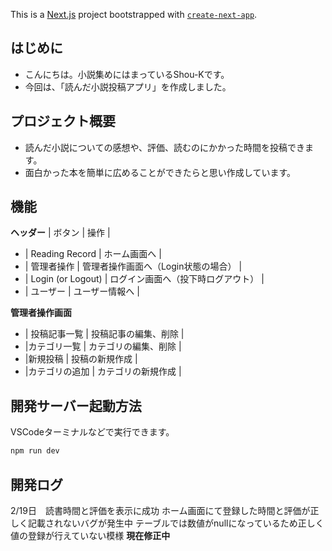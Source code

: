 This is a [Next.js](https://nextjs.org) project bootstrapped with [`create-next-app`](https://nextjs.org/docs/app/api-reference/cli/create-next-app).

## はじめに

- こんにちは。小説集めにはまっているShou-Kです。
- 今回は、「読んだ小説投稿アプリ」を作成しました。

## プロジェクト概要

- 読んだ小説についての感想や、評価、読むのにかかった時間を投稿できます。
- 面白かった本を簡単に広めることができたらと思い作成しています。

## 機能

**ヘッダー**
| ボタン | 操作 |

- | Reading Record | ホーム画面へ |
- | 管理者操作 | 管理者操作画面へ（Login状態の場合） |
- | Login (or Logout) | ログイン画面へ（投下時ログアウト） |
- | ユーザー | ユーザー情報へ |

**管理者操作画面**

- | 投稿記事一覧 | 投稿記事の編集、削除 |
- |カテゴリ一覧 | カテゴリの編集、削除 |
- |新規投稿 | 投稿の新規作成 |
- |カテゴリの追加 | カテゴリの新規作成 |

## 開発サーバー起動方法

VSCodeターミナルなどで実行できます。

```bash
npm run dev
```

## 開発ログ

2/19日　読書時間と評価を表示に成功
ホーム画面にて登録した時間と評価が正しく記載されないバグが発生中
テーブルでは数値がnullになっているため正しく値の登録が行えていない模様
**現在修正中**
